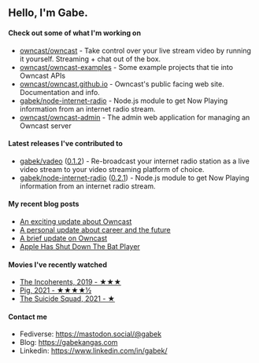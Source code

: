 ## Hello, I'm Gabe.

#### Check out some of what I'm working on

- [owncast/owncast](https://github.com/owncast/owncast) - Take control over your live stream video by running it yourself.  Streaming &#43; chat out of the box.
- [owncast/owncast-examples](https://github.com/owncast/owncast-examples) - Some example projects that tie into Owncast APIs
- [owncast/owncast.github.io](https://github.com/owncast/owncast.github.io) - Owncast&#39;s public facing web site.  Documentation and info.
- [gabek/node-internet-radio](https://github.com/gabek/node-internet-radio) - Node.js module to get Now Playing information from an internet radio stream.
- [owncast/owncast-admin](https://github.com/owncast/owncast-admin) - The admin web application for managing an Owncast server

#### Latest releases I've contributed to

- [gabek/vadeo](https://github.com/gabek/vadeo) ([0.1.2](https://github.com/gabek/vadeo/releases/tag/0.1.2)) - Re-broadcast your internet radio station as a live video stream to your video streaming platform of choice.
- [gabek/node-internet-radio](https://github.com/gabek/node-internet-radio) ([0.2.1](https://github.com/gabek/node-internet-radio/releases/tag/0.2.1)) - Node.js module to get Now Playing information from an internet radio stream.

#### My recent blog posts

- [An exciting update about Owncast](https://gabekangas.com/blog/2021/06/an-exciting-update-about-owncast/)
- [A personal update about career and the future](https://gabekangas.com/blog/2021/04/a-personal-update-about-career-and-the-future/)
- [A brief update on Owncast](https://gabekangas.com/blog/2020/12/a-brief-update-on-owncast/)
- [Apple Has Shut Down The Bat Player](https://gabekangas.com/blog/2020/08/apple-has-shut-down-the-bat-player/)

#### Movies I've recently watched

- [The Incoherents, 2019 - ★★★](https://letterboxd.com/gabekangas/film/the-incoherents/)
- [Pig, 2021 - ★★★★½](https://letterboxd.com/gabekangas/film/pig-2021/)
- [The Suicide Squad, 2021 - ★](https://letterboxd.com/gabekangas/film/the-suicide-squad/)

#### Contact me

- Fediverse: https://mastodon.social/@gabek
- Blog: https://gabekangas.com
- Linkedin: https://www.linkedin.com/in/gabek/
